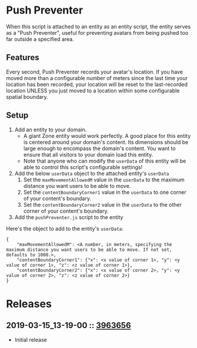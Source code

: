 # Push Preventer
When this script is attached to an entity as an entity script, the entity serves as a "Push Preventer", useful for preventing avatars from being pushed too far outside a specified area.

## Features
Every second, Push Preventer records your avatar's location. If you have moved more than a configurable number of meters since the last time your location has been recorded, your location will be reset to the last-recorded location UNLESS you just moved to a location within some configurable spatial boundary.

## Setup
1. Add an entity to your domain.
    - A giant Zone entity would work perfectly. A good place for this entity is centered around your domain's content. Its dimensions should be large enough to encompass the domain's content. You want to ensure that all visitors to your domain load this entity.
    - Note that anyone who can modify the `userData` of this entity will be able to control this script's configurable settings!
2. Add the below `userData` object to the attached entity's `userData`
    1. Set the `maxMovementAllowedM` value in the `userData` to the maximum distance you want users to be able to move.
    2. Set the `contentBoundaryCorner1` value in the `userData` to one corner of your content's boundary.
    3. Set the `contentBoundaryCorner2` value in the `userData` to the other corner of your content's boundary.
3. Add the `pushPreventer.js` script to the entity

Here's the object to add to the entity's `userData`:
```
{
    "maxMovementAllowedM": <A number, in meters, specifying the maximum distance you want users to be able to move. If not set, defaults to 1000.>,
    "contentBoundaryCorner1": {"x": <x value of corner 1>, "y": <y value of corner 1>, "z": <z value of corner 1>},
    "contentBoundaryCorner2": {"x": <x value of corner 2>, "y": <y value of corner 2>, "z": <z value of corner 2>}
}
```

# Releases

## 2019-03-15_13-19-00 :: [3963656](https://github.com/highfidelity/hifi-content/commit/3963656)
- Initial release